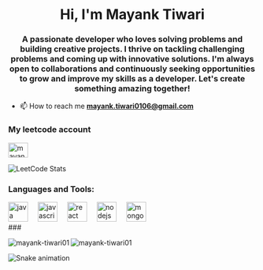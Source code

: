 <h1 align="center">Hi, I'm Mayank Tiwari</h1>
<h3 align="center">A passionate developer who loves solving problems and building creative projects. I thrive on tackling challenging problems and coming up with innovative solutions. I'm always open to collaborations and continuously seeking opportunities to grow and improve my skills as a developer. Let's create something amazing together!</h3>

- 📫 How to reach me **mayank.tiwari0106@gmail.com**

<h3 align="left">My leetcode account</h3>
<p align="left">
<a href="https://www.leetcode.com/mayank-tiwari01" target="blank"><img align="center" src="https://raw.githubusercontent.com/rahuldkjain/github-profile-readme-generator/master/src/images/icons/Social/leet-code.svg" alt="mayank-tiwari01" height="30" width="40" /></a>
</p>

  
![LeetCode Stats](https://leetcard.jacoblin.cool/Mayank-Tiwari01?theme=light&font=Harmattan&ext=heatmap)



<h3 align="left">Languages and Tools:</h3>
<div align="left">
  <img src="https://cdn.jsdelivr.net/gh/devicons/devicon/icons/java/java-original.svg" height="40" alt="java logo"  />
  <img width="12" />
  <img src="https://cdn.jsdelivr.net/gh/devicons/devicon/icons/javascript/javascript-original.svg" height="40" alt="javascript logo"  />
  <img width="12" />
  <img src="https://cdn.jsdelivr.net/gh/devicons/devicon/icons/react/react-original.svg" height="40" alt="react logo"  />
  <img width="12" />
  <img src="https://cdn.jsdelivr.net/gh/devicons/devicon/icons/nodejs/nodejs-original.svg" height="40" alt="nodejs logo"  />
  <img width="12" />
  <img src="https://cdn.jsdelivr.net/gh/devicons/devicon/icons/mongodb/mongodb-original.svg" height="40" alt="mongodb logo"  />
</div>
###
<p><img align="left" src="https://github-readme-stats.vercel.app/api/top-langs?username=mayank-tiwari01&show_icons=true&locale=en&layout=compact" alt="mayank-tiwari01" /></p>
<p><img align="center" src="https://github-readme-streak-stats.herokuapp.com/?user=mayank-tiwari01&" alt="mayank-tiwari01" /></p>

<img src="https://raw.githubusercontent.com/Mayank-Tiwari01/Mayank-Tiwari01/output/snake.svg" alt="Snake animation" />
